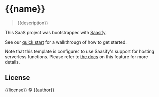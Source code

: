 # {{name}}

> {{description}}

This SaaS project was bootstrapped with [Saasify](https://saasify.sh).

See our [quick start](https://docs.saasify.sh/#/quick-start) for a walkthrough of how to get started.

Note that this template is configured to use Saasify's support for hosting serverless functions. Please refer to [the docs](https://docs.saasify.sh/#/serverless) on this feature for more details.

## License

{{license}} © [{{author}}](https://github.com/{{author}})
